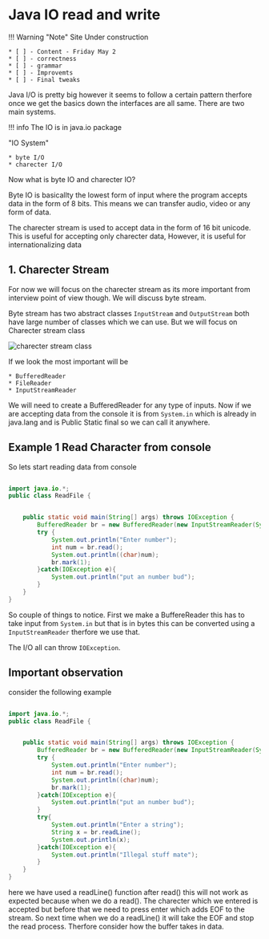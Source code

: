 # Java IO read and write


!!! Warning "Note"
    Site Under construction

    * [ ] - Content - Friday May 2
    * [ ] - correctness
    * [ ] - grammar
    * [ ] - Improvemts
    * [ ] - Final tweaks



Java I/O is pretty big however it seems to follow a certain pattern therfore once we get the basics down the interfaces are all same. There are two main systems.

!!! info
    The IO is in java.io package

"IO System"

    * byte I/O
    * charecter I/O


Now what is byte IO and charecter IO?

Byte IO is basicallty the lowest form of input where the program accepts data in the form of 8 bits. This means we can transfer audio, video or any form of data.

The charecter stream is used to accept data in the form of 16 bit unicode. This is useful for accepting only charecter data, However, it is useful for internationalizing data



## 1. Charecter Stream

For now we will focus on the charecter stream as its more important from interview point of view though. We will discuss byte stream.

Byte stream has two abstract classes `InputStream` and `OutputStream` both have large number of classes which we can use. But we will focus on Charecter stream class

![charecter stream class]("images/io/char_stream.png")

If we look the most important will be 

    * BufferedReader
    * FileReader
    * InputStreamReader

We will need to create a BufferedReader for any type of inputs. Now if we are accepting data from the console it is from `System.in` which is already in java.lang and is Public Static final so we can call it anywhere.

## Example 1 Read Character from console

So lets start reading data from console 


```java

import java.io.*;
public class ReadFile {


    public static void main(String[] args) throws IOException {
        BufferedReader br = new BufferedReader(new InputStreamReader(System.in));
        try {
            System.out.println("Enter number");
            int num = br.read();
            System.out.println((char)num);
            br.mark(1);
        }catch(IOException e){
            System.out.println("put an number bud");
        }   
    }
}
```

So couple of things to notice. First we make a BuffereReader this has to take input from `System.in` but that is in bytes this can be converted using a `InputStreamReader` therfore we use that.

The I/O all can throw `IOException`.

## Important observation

consider the following example

```java

import java.io.*;
public class ReadFile {


    public static void main(String[] args) throws IOException {
        BufferedReader br = new BufferedReader(new InputStreamReader(System.in));
        try {
            System.out.println("Enter number");
            int num = br.read();
            System.out.println((char)num);
            br.mark(1);
        }catch(IOException e){
            System.out.println("put an number bud");
        }
        try{
            System.out.println("Enter a string");
            String x = br.readLine();
            System.out.println(x);
        }catch(IOException e){
            System.out.println("Illegal stuff mate");
        }
    }
}

```
here we have used a readLine() function after read() this will not work as expected because when we do a read(). The charecter which we entered is accepted but before that we need to press enter which adds EOF to the stream. So next time when we do a readLine() it will take the EOF and stop the read process. Therfore consider how the buffer takes in data.
